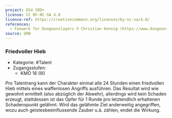```yaml
---
project: DS4 SRD+
license: CC BY-NC-SA 4.0
licence-ref: https://creativecommons.org/licenses/by-nc-sa/4.0/
references: 
  - Fanwerk for Dungeonslayers © Christian Kennig (https://www.dungeonslayers.net/)
source: GRW
---
```


### Friedvoller Hieb

- Kategorie: #Talent
- Zugangsstufen:
  - KMÖ 16 (III)

Pro Talentrang kann der Charakter einmal alle 24 Stunden einen friedvollen Hieb mittels eines waffenlosen Angriffs ausführen. Das Resultat wird wie gewohnt ermittelt (also abzüglich der Abwehr), allerdings wird kein Schaden erzeugt, stattdessen ist das Opfer für 1 Runde pro letztendlich erhaltenen Schadenspunkt gelähmt. Wird das gelähmte Ziel anderweitig angegriffen, wozu auch geistesbeeinflussende Zauber u.ä. zählen, endet die Wirkung.

